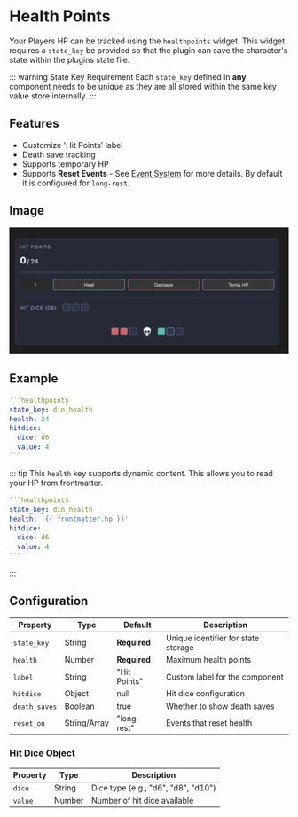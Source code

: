 # Health Points

Your Players HP can be tracked using the `healthpoints` widget. This widget requires a `state_key` be provided so that the plugin can save the character's state within the plugins state file.

::: warning State Key Requirement
Each `state_key` defined in **any** component needs to be unique as they are all stored within the same key value store internally.
:::

## Features

- Customize 'Hit Points' label
- Death save tracking
- Supports temporary HP
- Supports **Reset Events** - See [Event System](../concepts/event-systems.md) for more details. By default it is configured for `long-rest`.

## Image

![Rendered Example](../images/example-hp-widget.webp)

## Example

````yaml
```healthpoints
state_key: din_health
health: 24
hitdice:
  dice: d6
  value: 4
```
````

::: tip
This `health` key supports dynamic content. This allows you to read your HP from frontmatter.

````yaml
```healthpoints
state_key: din_health
health: '{{ frontmatter.hp }}'
hitdice:
  dice: d6
  value: 4
```
````

:::

## Configuration

| Property      | Type         | Default      | Description                         |
| ------------- | ------------ | ------------ | ----------------------------------- |
| `state_key`   | String       | **Required** | Unique identifier for state storage |
| `health`      | Number       | **Required** | Maximum health points               |
| `label`       | String       | "Hit Points" | Custom label for the component      |
| `hitdice`     | Object       | null         | Hit dice configuration              |
| `death_saves` | Boolean      | true         | Whether to show death saves         |
| `reset_on`    | String/Array | "long-rest"  | Events that reset health            |

### Hit Dice Object

| Property | Type   | Description                         |
| -------- | ------ | ----------------------------------- |
| `dice`   | String | Dice type (e.g., "d6", "d8", "d10") |
| `value`  | Number | Number of hit dice available        |

